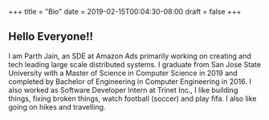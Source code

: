 +++
title = "Bio"
date = 2019-02-15T00:04:30-08:00
draft = false
+++

## Hello Everyone!!

I am Parth Jain, an SDE at Amazon Ads primarily working on creating and tech leading large scale distributed systems.
I graduate from San Jose State University with a Master of Science in Computer Science in 2019 and completed by Bachelor of Engineering in Computer Engineering in 2016.
I also worked as Software Developer Intern at Trinet Inc., 
I like building things, fixing broken things, watch football (soccer) and play fifa. I also like going on hikes and travelling. 